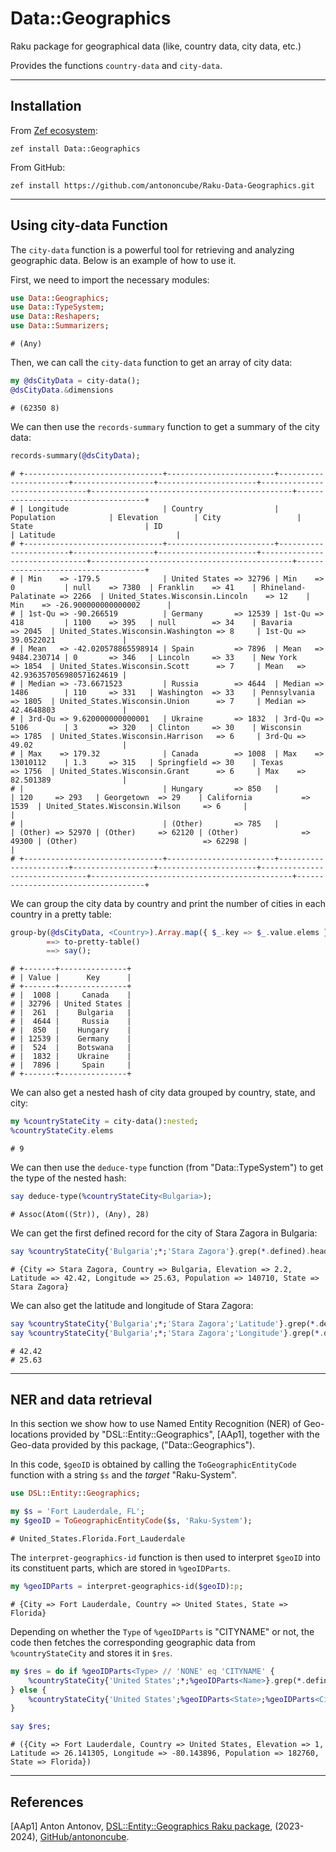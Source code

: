 # Data::Geographics

Raku package for geographical data (like, country data, city data, etc.)

Provides the functions `country-data` and `city-data`. 

-----

## Installation

From [Zef ecosystem](https://raku.land):

```
zef install Data::Geographics
```

From GitHub:

```
zef install https://github.com/antononcube/Raku-Data-Geographics.git
```

----

## Using city-data Function

The `city-data` function is a powerful tool for retrieving and analyzing geographic data. Below is an example of how to use it.

First, we need to import the necessary modules:

```raku
use Data::Geographics;
use Data::TypeSystem;
use Data::Reshapers;
use Data::Summarizers;
```
```
# (Any)
```

Then, we can call the `city-data` function to get an array of city data:

```raku
my @dsCityData = city-data();
@dsCityData.&dimensions 
```
```
# (62350 8)
```

We can then use the `records-summary` function to get a summary of the city data:

```raku
records-summary(@dsCityData);
```
```
# +-------------------------------+------------------------+-----------------------+------------------+----------------------+-------------------------------+---------------------------------------------+------------------------------------+
# | Longitude                     | Country                | Population            | Elevation        | City                 | State                         | ID                                          | Latitude                           |
# +-------------------------------+------------------------+-----------------------+------------------+----------------------+-------------------------------+---------------------------------------------+------------------------------------+
# | Min    => -179.5              | United States => 32796 | Min    => 0           | null    => 7380  | Franklin    => 41    | Rhineland‐Palatinate => 2266  | United_States.Wisconsin.Lincoln    => 12    | Min    => -26.900000000000002      |
# | 1st-Qu => -90.266519          | Germany       => 12539 | 1st-Qu => 418         | 1100    => 395   | null        => 34    | Bavaria              => 2045  | United_States.Wisconsin.Washington => 8     | 1st-Qu => 39.0522021               |
# | Mean   => -42.020578865598914 | Spain         => 7896  | Mean   => 9484.230714 | 0       => 346   | Lincoln     => 33    | New York             => 1854  | United_States.Wisconsin.Scott      => 7     | Mean   => 42.936357056980571624619 |
# | Median => -73.6671523         | Russia        => 4644  | Median => 1486        | 110     => 331   | Washington  => 33    | Pennsylvania         => 1805  | United_States.Wisconsin.Union      => 7     | Median => 42.4648803               |
# | 3rd-Qu => 9.620000000000001   | Ukraine       => 1832  | 3rd-Qu => 5106        | 3       => 320   | Clinton     => 30    | Wisconsin            => 1785  | United_States.Wisconsin.Harrison   => 6     | 3rd-Qu => 49.02                    |
# | Max    => 179.32              | Canada        => 1008  | Max    => 13010112    | 1.3     => 315   | Springfield => 30    | Texas                => 1756  | United_States.Wisconsin.Grant      => 6     | Max    => 82.501389                |
# |                               | Hungary       => 850   |                       | 120     => 293   | Georgetown  => 29    | California           => 1539  | United_States.Wisconsin.Wilson     => 6     |                                    |
# |                               | (Other)       => 785   |                       | (Other) => 52970 | (Other)     => 62120 | (Other)              => 49300 | (Other)                            => 62298 |                                    |
# +-------------------------------+------------------------+-----------------------+------------------+----------------------+-------------------------------+---------------------------------------------+------------------------------------+
```

We can group the city data by country and print the number of cities in each country in a pretty table:

```raku
group-by(@dsCityData, <Country>).Array.map({ $_.key => $_.value.elems }).Hash
        ==> to-pretty-table()
        ==> say();
```
```
# +-------+---------------+
# | Value |      Key      |
# +-------+---------------+
# |  1008 |     Canada    |
# | 32796 | United States |
# |  261  |    Bulgaria   |
# |  4644 |     Russia    |
# |  850  |    Hungary    |
# | 12539 |    Germany    |
# |  524  |    Botswana   |
# |  1832 |    Ukraine    |
# |  7896 |     Spain     |
# +-------+---------------+
```

We can also get a nested hash of city data grouped by country, state, and city:

```raku
my %countryStateCity = city-data():nested;
%countryStateCity.elems
```
```
# 9
```

We can then use the `deduce-type` function (from "Data::TypeSystem") to get the type of the nested hash:

```raku
say deduce-type(%countryStateCity<Bulgaria>);
```
```
# Assoc(Atom((Str)), (Any), 28)
```

We can get the first defined record for the city of Stara Zagora in Bulgaria:

```raku
say %countryStateCity{'Bulgaria';*;'Stara Zagora'}.grep(*.defined).head;
```
```
# {City => Stara Zagora, Country => Bulgaria, Elevation => 2.2, Latitude => 42.42, Longitude => 25.63, Population => 140710, State => Stara Zagora}
```

We can also get the latitude and longitude of Stara Zagora:

```raku
say %countryStateCity{'Bulgaria';*;'Stara Zagora';'Latitude'}.grep(*.defined).head;
say %countryStateCity{'Bulgaria';*;'Stara Zagora';'Longitude'}.grep(*.defined).head;
```
```
# 42.42
# 25.63
```

-----

## NER and data retrieval

In this section we show how to use Named Entity Recognition (NER) of Geo-locations provided by "DSL::Entity::Geographics", [AAp1],
together with the Geo-data provided by this package, ("Data::Geographics").


In this code, `$geoID` is obtained by calling the `ToGeographicEntityCode` function with a string `$s` and the *target* "Raku-System".

```raku
use DSL::Entity::Geographics;

my $s = 'Fort Lauderdale, FL';
my $geoID = ToGeographicEntityCode($s, 'Raku-System');
```
```
# United_States.Florida.Fort_Lauderdale
```

The `interpret-geographics-id` function is then used to interpret `$geoID` into its constituent parts, which are stored in `%geoIDParts`.

```raku
my %geoIDParts = interpret-geographics-id($geoID):p;
```
```
# {City => Fort Lauderdale, Country => United States, State => Florida}
```

Depending on whether the `Type` of `%geoIDParts` is "CITYNAME" or not, 
the code then fetches the corresponding geographic data from `%countryStateCity` and stores it in `$res`.

```raku
my $res = do if %geoIDParts<Type> // 'NONE' eq 'CITYNAME' {
    %countryStateCity{'United States';*;%geoIDParts<Name>}.grep(*.defined);
} else {
    %countryStateCity{'United States';%geoIDParts<State>;%geoIDParts<City>};
}

say $res;
```
```
# ({City => Fort Lauderdale, Country => United States, Elevation => 1, Latitude => 26.141305, Longitude => -80.143896, Population => 182760, State => Florida})
```


----

## References

[AAp1] Anton Antonov,
[DSL::Entity::Geographics Raku package](),
(2023-2024),
[GitHub/antononcube](https://github.com/antononcube/Raku-DSL-Entity-Geographics).
